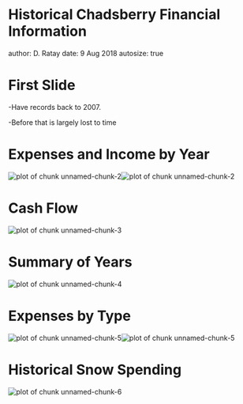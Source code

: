 Historical Chadsberry Financial Information
========================================================
author: D. Ratay
date: 9 Aug 2018
autosize: true

First Slide
========================================================

-Have records back to 2007.

-Before that is largely lost to time



Expenses and Income by Year
========================================================

![plot of chunk unnamed-chunk-2](draftBudgetPres-figure/unnamed-chunk-2-1.png)![plot of chunk unnamed-chunk-2](draftBudgetPres-figure/unnamed-chunk-2-2.png)

Cash Flow
========================================================

![plot of chunk unnamed-chunk-3](draftBudgetPres-figure/unnamed-chunk-3-1.png)

Summary of Years
===
![plot of chunk unnamed-chunk-4](draftBudgetPres-figure/unnamed-chunk-4-1.png)


Expenses by Type
===
![plot of chunk unnamed-chunk-5](draftBudgetPres-figure/unnamed-chunk-5-1.png)![plot of chunk unnamed-chunk-5](draftBudgetPres-figure/unnamed-chunk-5-2.png)

Historical Snow Spending
===
![plot of chunk unnamed-chunk-6](draftBudgetPres-figure/unnamed-chunk-6-1.png)
